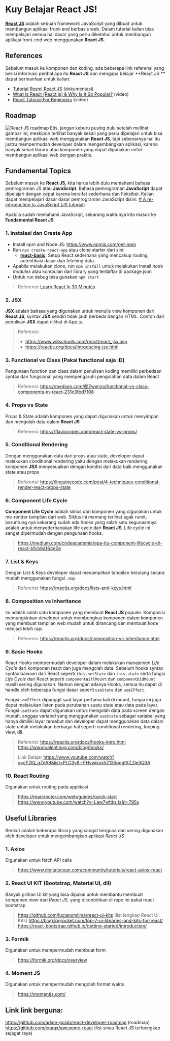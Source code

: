 # Kuy Belajar React JS!

[**React JS**](https://reactjs.org/) adalah sebuah framework JavaScript yang dibuat untuk membangun aplikasi front-end berbasis web. Dalam tutorial kalian bisa mempelajari semua hal dasar yang perlu diketahui untuk membangun aplikasi front-end web menggunakan **React JS**.

## References

Sebelum masuk ke komponen dan koding, ada beberapa link referensi yang berisi informasi perihal apa itu **React JS** dan mengapa belajar **React JS ** dapat bermanfaat untuk kalian:

- [Tutorial Resmi React JS](https://reactjs.org) (dokumentasi)
- [What Is React (React js) & Why Is It So Popular?](https://www.youtube.com/watch?v=N3AkSS5hXMA) (video)
- [React Tutorial For Beginners](https://www.youtube.com/watch?v=dGcsHMXbSOA) (video)

## Roadmap

![React JS roadmap](https://roadmap.sh/roadmaps/react.png)
Eits, jangan keburu pusing dulu setelah melihat gambar ini, meskipun terlihat banyak sekali yang perlu dipelajari untuk bisa membangun aplikasi web menggunakan **React JS**, tapi sebenarnya hal itu justru mempermudah developer dalam mengembangkan aplikasi, karena banyak sekali library atau komponen yang dapat digunakan untuk membangun aplikasi web dengan praktis.

## Fundamental Topics

Sebelum masuk ke **React JS**, kita harus lebih dulu memahami bahasa pemrograman JS atau **JavaScript**. Bahasa pemrograman **JavaScript** dapat dipelajari dengan cepat karena bersifat sederhana dan fleksibel. Kalian dapat mempelajari dasar dasar pemrograman JavaScript disini:
[# A re-introduction to JavaScript (JS tutorial)](https://developer.mozilla.org/en-US/docs/Web/JavaScript/A_re-introduction_to_JavaScript)

Apabila sudah memahami JavaScript, sekarang waktunya kita masuk ke **Fundamental React JS**

### 1. Instalasi dan Create App

- Install npm and Node JS: https://www.npmjs.com/get-npm
- Run `npx create-react-app` atau clone starter dari sini:
  - [**react-basic**](https://github.com/pradiptakp/react-101/tree/master/react-basic): Setup React sederhana yang mencakup routing, autentikasi dasar dan fetching data.
- Apabila melakukan clone, run `npm install` untuk melakukan install _node modules_ atau kumpulan dari library yang terdaftar di package.json
- Untuk run debug bisa gunakan `npm start`

> Referensi: [Learn React In 30 Minutes](https://www.youtube.com/watch?v=hQAHSlTtcmY)

### 2. JSX

**JSX** adalah bahasa yang digunakan untuk menulis view komponen dari **React JS**, syntax **JSX** sendiri tidak jauh berbeda dengan HTML. Contoh dari penulisan **JSX** dapat dilihat di App.js.

> Referensi:
>
> - https://www.w3schools.com/react/react_jsx.asp
> - https://reactjs.org/docs/introducing-jsx.html

### 3. Functional vs Class  (Pakai functional saja :D)

Pengunaan function dan class dalam penulisan koding memiliki perbedaan syntax dan fungsional yang mempengaruhi pengolahan data dalam React

> Referensi:
> https://medium.com/@Zwenza/functional-vs-class-components-in-react-231e3fbd7108

### 4. Props vs State

Props & State adalah komponen yang dapat digunakan untuk menyimpan dan mengolah data dalam **React JS**

> Referensi:
> https://flaviocopes.com/react-state-vs-props/

### 5. Conditional Rendering

Dengan menggunakan data dari props atau state, developer dapat melakukan conditional rendering yaitu dengan melakukan rendering komponen **JSX** menyesuaikan dengan kondisi dari data baik menggunakan state atau props

> Referensi:
> https://linguinecode.com/post/4-techniques-conditional-render-react-props-state

### 6. Component Life Cycle

**Component Life Cycle** adalah siklus dari komponen yang digunakan untuk me-render tampilan dari web. Siklus ini memang terlihat agak rumit, beruntung nya sekarang sudah ada hooks yang salah satu kegunaannya adalah untuk menyederhanakan life cycle dari **React JS**. Life cycle ini sangat dipermudah dengan pengunaan hooks.

> https://medium.com/codeacademia/apa-itu-component-lifecycle-di-react-bfcb64f64e0e

### 7. List & Keys

Dengan List & Keys developer dapat menampilkan tampilan berulang secara mudah menggunakan fungsi `.map`

> Referensi:
> https://reactjs.org/docs/lists-and-keys.html

### 8. Composition vs Inheritance

Ini adalah salah satu komponen yang membuat **React JS** populer. Komposisi memungkinkan developer untuk membungkus komponen dalam komponen yang membuat tampilan web mudah untuk dirancang dan membuat kode menjadi lebih rapi.

> Referensi:
> https://reactjs.org/docs/composition-vs-inheritance.html

### 9. Basic Hooks

React Hooks mempermudah developer dalam melakukan manajemen _Life Cycle_ dari komponen react dan juga mengolah data. Sebelum hooks syntax syntax bawaan dari React seperti `this.setState` dan `this.state` serta fungsi _Life Cycle_ dari React seperti `componentWillMount` dan `componentDidMount` masih sering digunakan. Namun dengan adanya Hooks, semua itu dapat di handle oleh beberapa fungsi dasar seperti `useState` dan `useEffect`. 

Fungsi `useEffect` dipanggil saat layar pertama kali di mount, fungsi ini juga dapat melakukan listen pada perubahan suatu state atau data pada layar. Fungsi `useState` dapat digunakan untuk mengolah data pada screen dengan mudah, anggap variabel yang menggunakan `useState` sebagai variabel yang hanya dimiliki layar tersebut dan developer dapat menggunakan data dalam state untuk melakukan berbagai hal seperti conditional rendering, looping view, dll.

> Referensi:
https://reactjs.org/docs/hooks-intro.html
https://www.valentinog.com/blog/hooks/
>
> Link Belajar
https://www.youtube.com/watch?v=cF2lQ_gZeA8&list=PLC3y8-rFHvwisvxhZ135pogtX7_Oe3Q3A

### 10. React Routing
Digunakan untuk routing pada applikasi
> https://reactrouter.com/web/guides/quick-start
> https://www.youtube.com/watch?v=Law7wfdg_ls&t=795s

## Useful Libraries
Berikut adalah beberapa library yang sangat berguna dan sering digunakan oleh developer untuk mengembangkan aplikasi *React JS*

### 1. Axios
Digunakan untuk fetch API calls
> https://www.digitalocean.com/community/tutorials/react-axios-react

### 2. React UI KIT (Bootstrap, Material UI, dll)
Banyak pilihan UI kit yang bisa dipakai untuk membantu membuat komponen view dari *React JS*. yang dicontohkan di repo ini pakai react bootstrap
> https://github.com/lucianomlima/react-ui-kits (list lengkap React UI Kits)
> https://blog.logrocket.com/top-7-ui-libraries-and-kits-for-react/
> https://react-bootstrap.github.io/getting-started/introduction/

### 3. Formik
Digunakan untuk mempermudah membuat form
> https://formik.org/docs/overview

### 4. Moment JS
Digunakan untuk mempermudah mengolah format waktu
> https://momentjs.com/

## Link link berguna:
https://github.com/adam-golab/react-developer-roadmap (roadmap)
https://github.com/enaqx/awesome-react (list sinau React JS terluengkap sejagat raya)
